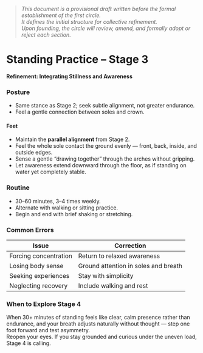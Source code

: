 
> *This document is a provisional draft written before the formal establishment of the first circle.  
> It defines the initial structure for collective refinement.  
> Upon founding, the circle will review, amend, and formally adopt or reject each section.*

# Standing Practice – Stage 3  
**Refinement: Integrating Stillness and Awareness**


### Posture
- Same stance as Stage 2; seek subtle alignment, not greater endurance.  
- Feel a gentle connection between soles and crown.


#### Feet
- Maintain the **parallel alignment** from Stage 2.
- Feel the whole sole contact the ground evenly — front, back, inside, and outside edges.
- Sense a gentle “drawing together” through the arches without gripping.
- Let awareness extend downward through the floor, as if standing on water yet completely stable.



### Routine
- 30–60 minutes, 3–4 times weekly.  
- Alternate with walking or sitting practice.  
- Begin and end with brief shaking or stretching.


### Common Errors
| Issue | Correction |
|--------|------------|
| Forcing concentration | Return to relaxed awareness |
| Losing body sense | Ground attention in soles and breath |
| Seeking experiences | Stay with simplicity |
| Neglecting recovery | Include walking and rest |


### When to Explore Stage 4
When 30+ minutes of standing feels like clear, calm presence rather than endurance, and your breath adjusts naturally without thought — step one foot forward and test asymmetry.  
Reopen your eyes. If you stay grounded and curious under the uneven load, Stage 4 is calling.
